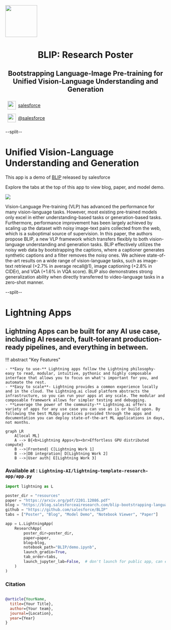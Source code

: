 <div style="height: 90pt;"></div>
<div style="flex: 0 0 16%; margin-top: -10pt;">
<img src="https://avatars.githubusercontent.com/u/453694?s=200&v=4" width="100px">
</div>
<div style="flex: 0 0 65%; text-align: center;">
<h1 style="margin-bottom: 10pt;">BLIP: Research Poster</h1>
<h2>Bootstrapping Language-Image Pre-training for Unified Vision-Language Understanding and Generation</h2>
</div>
<div style="flex: 1">
    <div style="display: flex; align-items: center;">
        <img style="height: 20pt; width: 20pt; margin: 5pt;" src="icons/fontawesome/brands/github.svg">
        <div style="font-size: 0.9rem; margin-right: 5pt;"><a href="https://github.com/salesforce/">salesforce</a></div>
    </div>
    <div style="display: flex; align-items: center;">
        <img style="height: 20pt; width: 20pt; margin: 5pt;" src="icons/fontawesome/brands/twitter.svg">
        <div style="font-size: 0.9rem;"><a href="https://twitter.com/salesforce">@salesforce</a></div>
    </div>
</div>

--split--

# Unified Vision-Language Understanding and Generation

This app is a demo
of [BLIP](https://github.com/salesforce/BLIP) released by salesforce

Explore the tabs at the top of this app to view blog, paper, and model demo.

<img src="https://github.com/salesforce/BLIP/blob/main/BLIP.gif?raw=true">

Vision-Language Pre-training (VLP) has advanced the performance for many vision-language tasks. However, most existing pre-trained models only excel in either understanding-based tasks or generation-based tasks. Furthermore, performance improvement has been largely achieved by scaling up the dataset with noisy image-text pairs collected from the web, which is a suboptimal source of supervision. In this paper, the authors propose BLIP, a new VLP framework which transfers flexibly to both vision-language understanding and generation tasks. BLIP effectively utilizes the noisy web data by bootstrapping the captions, where a captioner generates synthetic captions and a filter removes the noisy ones. We achieve state-of-the-art results on a wide range of vision-language tasks, such as image-text retrieval (+2.7% in average recall@1), image captioning (+2.8% in CIDEr), and VQA (+1.6% in VQA score). BLIP also demonstrates strong generalization ability when directly transferred to video-language tasks in a zero-shot manner.


--split--

# Lightning Apps

## Lightning Apps can be built for any AI use case, including AI research, fault-tolerant production-ready pipelines, and everything in between.

!!! abstract "Key Features"

    - **Easy to use-** Lightning apps follow the Lightning philosophy- easy to read, modular, intuitive, pythonic and highly composable interface that allows you to focus on what's important for you, and automate the rest.
    - **Easy to scale**- Lightning provides a common experience locally and in the cloud. The Lightning.ai cloud platform abstracts the infrastructure, so you can run your apps at any scale. The modular and composable framework allows for simpler testing and debugging.
    - **Leverage the power of the community-** Lightning.ai offers a variety of apps for any use case you can use as is or build upon. By following the best MLOps practices provided through the apps and documentation you can deploy state-of-the-art ML applications in days, not months.

```mermaid
graph LR
    A[local ML]
    A --> B{<b>Lightning Apps</b><br>Effortless GPU distributed compute}
    B -->|Frontend| C[Lightning Work 1]
    B -->|DB integration| D[Lightning Work 2]
    B -->|User auth| E[Lightning Work 3]
```

### Available at : `Lightning-AI/lightning-template-research-app/app.py`

```python
import lightning as L

poster_dir = "resources"
paper = "https://arxiv.org/pdf/2201.12086.pdf"
blog = "https://blog.salesforceairesearch.com/blip-bootstrapping-language-image-pretraining/"
github = "https://github.com/salesforce/BLIP"
tabs = ["Poster", "Blog", "Model Demo", "Notebook Viewer", "Paper"]

app = L.LightningApp(
    ResearchApp(
        poster_dir=poster_dir,
        paper=paper,
        blog=blog,
        notebook_path="BLIP/demo.ipynb",
        launch_gradio=True,
        tab_order=tabs,
        launch_jupyter_lab=False,  # don't launch for public app, can expose to security vulnerability
    )
)
```

### Citation

```bibtex

@article{YourName,
  title={Your Title},
  author={Your team},
  journal={Location},
  year={Year}
}

```
